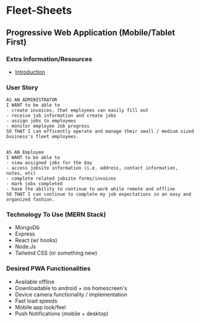 # Fleet-Sheets
## Progressive Web Application (Mobile/Tablet First)

### Extra Information/Resources
* [Introduction](https://developer.mozilla.org/en-US/docs/Web/Progressive_web_apps/Introduction)

### User Story
    AS AN ADMINISTRATOR
    I WANT to be able to  
    - create invoices, that employees can easily fill out
    - receive job information and create jobs
    - assign jobs to employees
    - monitor employee Job progress
    SO THAT I can efficently operate and manage their small / medium sized business's fleet employees.


    AS AN Employee
    I WANT to be able to 
    - view assigned jobs for the day
    - access jobsite information (i.e. address, contact information, notes, etc)
    - complete related jobsite forms/invoices 
    - mark jobs completed
    - have the ability to continue to work while remote and offline
    SO THAT I can continue to complete my job expectations in an easy and organized fashion.

### Technology To Use (MERN Stack)
* MongoDb
* Express
* React (w/ hooks)
* Node.Js
* Tailwind CSS (or something new)

### Desired PWA Functionalities 
* Available offline
* Downloadable to android + ios homescreen's
* Device camera functionality / implementation
* Fast load speeds
* Mobile app look/feel
* Push Notifications (mobile + desktop)
